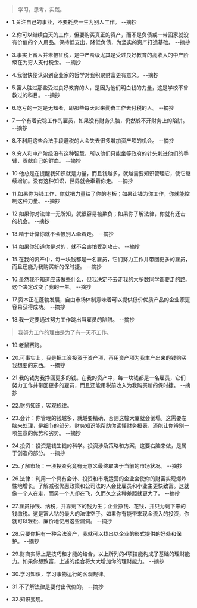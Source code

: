 >学习，思考，实践。

- 1.关注自己的事业，不要耗费一生为别人工作。 --摘抄

- 2.你可以继续白天的工作，但要购买真正的资产，而不是负债或一带回家就没有价值的个人用品。保持低支出，降低负债，为坚实的资产打造基础。 --摘抄

- 3.事实上富人并未被征税，是中产阶级尤其是受过良好教育的高收入的中产阶级在为穷人支付税金。 --摘抄

- 4.我很快便认识到企业家的哲学对我积聚财富更有意义。 --摘抄

- 5.富人胜过那些受过良好教育的人，是因为他们明白钱的力量，这是学校不曾教过的科目。 --摘抄

- 6.吃亏的一定是无知者，即那些每天起来勤奋工作去付税的人。 --摘抄

- 7.一个有着安稳工作的雇员，如果没有财务头脑，仍然躲不开财务上的陷阱。 --摘抄

- 8.不利用这些合法手段避税的人会失去很多增加资产项的机会。 --摘抄

- 9.穷人和中产阶级没有这种智慧，所以他们只能坐等政府的针头刺进他们的手臂，贡献自己的鲜血。 --摘抄

- 10.他总是在提醒我知识就是力量，而且钱越多，就越需要知识管理它，使它继续增加。没有这种知识，世界就会牵着你走。 --摘抄

- 11.如果你为钱工作，你就把力量给了你的老板；如果让钱为你工作，你就能控制这种力量。 --摘抄

- 12.如果你对法律一无所知，就很容易被欺负；如果你了解法律，你就有还击的机会。 --摘抄

- 13.精于计算你就不会被别人牵着走。 --摘抄

- 14.如果你知道你是对的，就不会害怕受到攻击。 --摘抄

- 15.在我的资产中，每一块钱都是一名雇员，它们努力工作并带回更多的雇员，而且还能为我购买新的保时捷。 --摘抄

- 16.虽然我不知道应该做些什么，但我决定不去走我的大多数同学都要走的路。这个决定改变了我的一生。 --摘抄

- 17.资本正在蓬勃发展，自由市场体制意味着可以提供低价优质产品的企业家更容易获得成功。 --摘抄

- 18.我一定要通过努力工作跳出当雇员的陷阱。 --摘抄

>我努力工作的理由是为了有一天不工作。

- 19.老鼠赛跑。

- 20.可事实上，我是把工资投资于资产项，再用资产项为我生产出来的钱购买我想要的东西。 --摘抄

- 21.我的钱为我挣回更多的钱。在我的资产中，每一块钱都是一名雇员，它们努力工作并带回更多的雇员，而且还能用税前收入为我购买新的保时捷。 --摘抄

- 22.财务知识，客观规律。

- 23.会计：你管理的钱越多，就越要精确，否则这幢大厦就会倒塌。这需要左脑来处理，是细节的部分。财务知识能帮助你读懂财务报表，还能让你辨别一项生意的优势和劣势。 --摘抄

- 24.投资：投资是钱生钱的科学。投资涉及策略和方案，这要右脑来做，是属于创造的部分。 --摘抄

- 25.了解市场：一项投资究竟有无意义最终取决于当前的市场状况。 --摘抄

- 26.法律：利用一个具有会计、投资和市场运营的企业会使你的财富实现爆炸性地增长。了解减税优惠政策和公司法的人会比雇员和小业主更快致富。这就像一个人在走，而另一个人却在飞，久而久之这种差距就更大了。 --摘抄

- 27.雇员挣钱、纳税，并靠剩下的钱为生；企业挣钱、花钱，并只为剩下来的钱缴税。这是富人钻的最大的法律空子。如果你有能带来现金流入的投资，你就可以轻松、廉价地使用这些漏洞。 --摘抄

- 28.只要你拥有一种合法资产，我就可以找出以企业的形式提供的好处和保护。 --摘抄

- 29.财商实际上是技巧和才能的结合，以上所列的4项技能构成了基础的理财能力。如果你想致富，上述的组合将大大增加你的理财能力。 --摘抄

- 30.学习知识，学习事物运行的客观规律。

- 31.不了解法律是要付出代价的。 --摘抄

- 32.知识变现。
